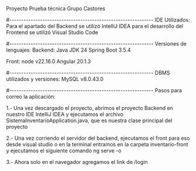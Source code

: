 Proyecto Prueba técnica Grupo Castores

#-------------------------------------------------------------
IDE Utilizados:
Para el apartado del Backend se utilizó IntelliJ IDEA
para el desarrollo del Frontend se utilizó Visual Studio Code

#-------------------------------------------------------------
Versiones de lenguajes:
Backend: 
  Java JDK 24
  Spring Boot 3.5.4

Front:
  node v22.16.0
  Angular 20.1.3

#-------------------------------------------------------------
DBMS utilizados y versiones:
MySQL v8.0.43.0

#-------------------------------------------------------------
Pasos para correo la aplicación:

1.- Una vez descargado el proyecto, abrimos el proyecto Backend en nuestro IDE IntelliJ IDEA 
y ejecutamos el archivo SistemaInventarioApplication.java, que es nuestra clase principal del proyecto

2.- Una vez corriendo el servidor del backend, ejecutamos el front para eso desde visual studio 
o en la terminal entramos en la carpeta inventario-front y ejecutamos el siguiente comando
  ng serve -o

3.- Ahora solo en el navegador agregamos el link de /login
